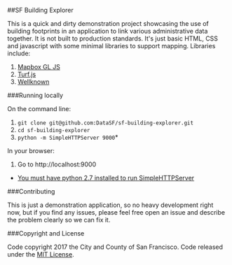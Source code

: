 ##SF Building Explorer

This is a quick and dirty demonstration project showcasing the use of building footprints in an application to link various administrative data together. It is not built to production standards. It's just basic HTML, CSS and javascript with some minimal libraries to support mapping. Libraries include:

1. [Mapbox GL JS](https://github.com/mapbox/mapbox-gl-js)
2. [Turf.js](https://github.com/Turfjs/turf)
3. [Wellknown](https://github.com/mapbox/wellknown)

###Running locally

On the command line:
1. `git clone git@github.com:DataSF/sf-building-explorer.git`
2. `cd sf-building-explorer`
3. `python -m SimpleHTTPServer 9000`*

In your browser:
1. Go to http://localhost:9000

* [You must have python 2.7 installed to run SimpleHTTPServer](https://docs.python.org/2/library/simplehttpserver.html)

###Contributing

This is just a demonstration application, so no heavy development right now, but if you find any issues, please feel free open an issue and describe the problem clearly so we can fix it.

###Copyright and License

Code copyright 2017 the City and County of San Francisco. Code released under the [MIT License](https://github.com/DataSF/sf-building-explorer/blob/master/LICENSE).
